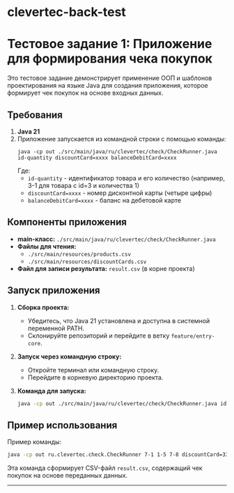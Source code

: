 # clevertec-back-test

# Тестовое задание 1: Приложение для формирования чека покупок

Это тестовое задание демонстрирует применение ООП и шаблонов проектирования на языке Java для создания приложения, которое формирует чек покупок на основе входных данных.

## Требования

1. **Java 21**
2. Приложение запускается из командной строки с помощью команды:
   ```
   java -cp out ./src/main/java/ru/clevertec/check/CheckRunner.java id-quantity discountCard=xxxx balanceDebitCard=xxxx
   ```
   Где:
   - `id-quantity` - идентификатор товара и его количество (например, 3-1 для товара с id=3 и количества 1)
   - `discountCard=xxxx` - номер дисконтной карты (четыре цифры)
   - `balanceDebitCard=xxxx` - баланс на дебетовой карте

## Компоненты приложения

- **main-класс:** `./src/main/java/ru/clevertec/check/CheckRunner.java`
- **Файлы для чтения:**
  - `./src/main/resources/products.csv`
  - `./src/main/resources/discountCards.csv`
- **Файл для записи результата:** `result.csv` (в корне проекта)

## Запуск приложения

1. **Сборка проекта:**
   - Убедитесь, что Java 21 установлена и доступна в системной переменной PATH.
   - Склонируйте репозиторий и перейдите в ветку `feature/entry-core`.

2. **Запуск через командную строку:**
   - Откройте терминал или командную строку.
   - Перейдите в корневую директорию проекта.

3. **Команда для запуска:**
   ```bash
   java -cp out ./src/main/java/ru/clevertec/check/CheckRunner.java id-quantity discountCard=xxxx balanceDebitCard=xxxx
   ```

## Пример использования

Пример команды:
```bash
java -cp out ru.clevertec.check.CheckRunner 7-1 1-5 7-8 discountCard=3333 balanceDebitCard=200
```

Эта команда сформирует CSV-файл `result.csv`, содержащий чек покупок на основе переданных данных.

---
